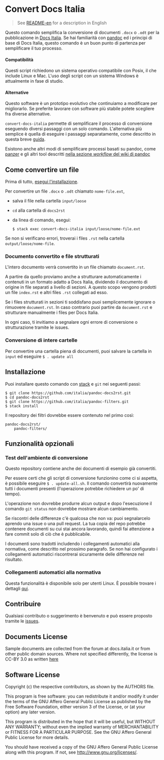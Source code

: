 
# Convert Docs Italia

> See [README-en](README-en.md) for a description in English

Questo comando semplifica la conversione di documenti `.docx` o `.odt`
per la pubblicazione in [Docs Italia](http://docs.italia.it/). Se hai
familiarità con [pandoc](pandoc.org) ed i principi di base di Docs
Italia, questo comando è un buon punto di partenza per semplificare il
tuo processo.

#### Compatibilità

Questi script richiedono un sistema operativo compatibile con Posix,
il che include Linux e Mac. L'uso degli script con un sistema Windows
è attualmente in fase di studio. 

#### Alternative

Questo software è un prototipo evolutivo che continuiamo a modificare
per migliorarlo. Se preferite lavorare con software più stabile potete
scegliere fra diverse alternative.

`convert-docs-italia` permette di semplificare il processo di
conversione eseguendo diversi passaggi con un solo
comando. L'alternativa più semplice è quella di eseguire i passaggi
separatamente, come descritto in questa breve
[guida](https://github.com/italia/pandoc-docs2rst/blob/master/guida.md).

Esistono anche altri modi di semplificare processi basati su pandoc,
come [panzer](https://github.com/msprev/panzer) e gli altri tool
descritti [nella sezione _workflow_ del wiki di pandoc](
https://github.com/jgm/pandoc/wiki/Pandoc-Extras#workflow)

## Come convertire un file

Prima di tutto, [esegui l'installazione](#installazione).

Per convertire un file `.docx` o `.odt` chiamato `nome-file.ext`,

- salva il file nella cartella `input/loose`

- `cd` alla cartella di `docs2rst`

- da linea di comando, esegui:

      $ stack exec convert-docs-italia input/loose/nome-file.ext

Se non si verificano errori, troverai i files `.rst` nella cartella
`output/loose/nome-file`.

### Documento convertito e file strutturati

L'intero documento verrà convertito in un file chiamato `document.rst`. 

A partire da quello proviamo anche a strutturare automaticamente i
contenuti in un formato adatto a Docs Italia, dividendo il documento di origine
in file separati a livello di sezioni. A questo scopo vengono prodotti un file
`index.rst` e altri files `.rst` collegati ad esso.

Se i files strutturati in sezioni ti soddisfano puoi semplicemente
ignorare o rimuovere `document.rst`. In caso contrario puoi partire da
`document.rst` e strutturare manualmente i files per Docs Italia.

In ogni caso, ti invitiamo a segnalare ogni errore di conversione o
strutturazione tramite le issues.

### Conversione di intere cartelle

Per convertire una cartella piena di documenti, puoi
salvare la cartella in `input` ed eseguire `$ . update all`

## Installazione

Puoi installare questo comando con
[stack](https://docs.haskellstack.org/en/stable/README/#how-to-install)
e `git` nei seguenti passi:

    $ git clone https://github.com/italia/pandoc-docs2rst.git
    $ cd pandoc-docs2rst
    $ git clone https://github.com/italia/pandoc-filters.git
    $ stack install

Il repository dei filtri dovrebbe essere contenuto nel primo così:

    pandoc-docs2rst/
        pandoc-filters/

## Funzionalità opzionali

### Test dell'ambiente di conversione

Questo repository contiene anche dei documenti di esempio già convertiti. 

Per essere certi che gli script di conversione funzionino come ci si
aspetta, è possibile eseguire `$ . update-all.sh`. Il comando
convertirà nuovamente tutti i documenti presenti (l'operazione
potrebbe richiedere un po' di tempo).

L'operazione non dovrebbe produrre alcun output e dopo l'esecuzione il 
comando `git status` non dovrebbe mostrare alcun cambiamento.

Se riscontri delle differenze c'è qualcosa che non va: puoi
segnalarcelo aprendo una issue o una pull request. La tua copia del
repo potrebbe contenere documenti su cui stai ancora lavorando, quindi
fai attenzione a fare commit solo di ciò che è pubblicabile.

I documenti sono tradotti includendo i collegamenti automatici alla
normativa, come descritto nel prossimo paragrafo. Se non hai
configurato i collegamenti automatici riscontrerai sicuramente delle
differenze nel risultato.

### Collegamenti automatici alla normativa

Questa funzionalità è disponibile solo per utenti Linux. È possibile
trovare i dettagli
[qui](https://github.com/italia/pandoc-docs2rst/blob/master/link-normattiva.md).

## Contribuire

Qualsiasi contributo o suggerimento è benvenuto e può
essere proposto tramite le [issues](https://github.com/italia/pandoc-docs2rst/issues).

## Documents License

Sample documents are collected from the forum at docs.italia.it or
from other public domain sources. Where not specified differently, the
license is CC-BY 3.0 as written
[here](https://developers.italia.it/en/note-legali/)

## Software License

Copyright (c) the respective contributors, as shown by the AUTHORS file.

This program is free software: you can redistribute it and/or modify
it under the terms of the GNU Affero General Public License as published
by the Free Software Foundation, either version 3 of the License, or
(at your option) any later version.

This program is distributed in the hope that it will be useful,
but WITHOUT ANY WARRANTY; without even the implied warranty of
MERCHANTABILITY or FITNESS FOR A PARTICULAR PURPOSE.  See the
GNU Affero General Public License for more details.

You should have received a copy of the GNU Affero General Public License
along with this program.  If not, see <http://www.gnu.org/licenses/>.
